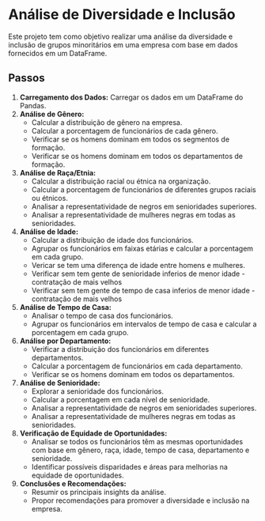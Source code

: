 # Análise de Diversidade e Inclusão

Este projeto tem como objetivo realizar uma análise da diversidade e inclusão de grupos minoritários em uma empresa com base em dados fornecidos em um DataFrame.

## Passos

1. **Carregamento dos Dados:** Carregar os dados em um DataFrame do Pandas.
2. **Análise de Gênero:**
   - Calcular a distribuição de gênero na empresa.
   - Calcular a porcentagem de funcionários de cada gênero.
   - Verificar se os homens dominam em todos os segmentos de formação.
   - Verificar se os homens dominam em todos os departamentos de formação.
3. **Análise de Raça/Etnia:**
   - Calcular a distribuição racial ou étnica na organização.
   - Calcular a porcentagem de funcionários de diferentes grupos raciais ou étnicos.
   - Analisar a representatividade de negros em senioridades superiores.
   - Analisar a representatividade de mulheres negras em todas as senioridades.
4. **Análise de Idade:**
   - Calcular a distribuição de idade dos funcionários.
   - Agrupar os funcionários em faixas etárias e calcular a porcentagem em cada grupo.
   - Vericar se tem uma diferença de idade entre homens e mulheres.
   - Verificar sem tem gente de senioridade inferios de menor idade - contratação de mais velhos
   - Verificar sem tem gente de tempo de casa inferios de menor idade - contratação de mais velhos
5. **Análise de Tempo de Casa:**
   - Analisar o tempo de casa dos funcionários.
   - Agrupar os funcionários em intervalos de tempo de casa e calcular a porcentagem em cada grupo.
6. **Análise por Departamento:**
   - Verificar a distribuição dos funcionários em diferentes departamentos.
   - Calcular a porcentagem de funcionários em cada departamento.
   - Verificar se os homens dominam em todos os departamentos.
7. **Análise de Senioridade:**
   - Explorar a senioridade dos funcionários.
   - Calcular a porcentagem em cada nível de senioridade.
   - Analisar a representatividade de negros em senioridades superiores.
   - Analisar a representatividade de mulheres negras em todas as senioridades.
8. **Verificação de Equidade de Oportunidades:**
   - Analisar se todos os funcionários têm as mesmas oportunidades com base em gênero, raça, idade, tempo de casa, departamento e senioridade.
   - Identificar possíveis disparidades e áreas para melhorias na equidade de oportunidades.
9. **Conclusões e Recomendações:** 
   - Resumir os principais insights da análise.
   - Propor recomendações para promover a diversidade e inclusão na empresa.

